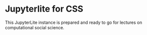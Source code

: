 # Jupyterlite for CSS

This JupyterLite instance is prepared and ready to go for lectures on computational social science.
